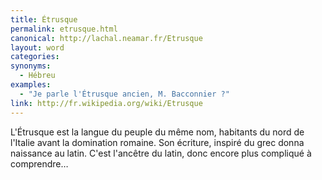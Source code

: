 ```yaml
---
title: Étrusque
permalink: etrusque.html
canonical: http://lachal.neamar.fr/Etrusque
layout: word
categories:
synonyms:
  - Hébreu
examples:
  - "Je parle l'Étrusque ancien, M. Bacconnier ?"
link: http://fr.wikipedia.org/wiki/Etrusque
---
```


L'Étrusque est la langue du peuple du même nom, habitants du nord de l'Italie avant la domination romaine. Son écriture, inspiré du grec donna naissance au latin.
C'est l'ancêtre du latin, donc encore plus compliqué à comprendre…

